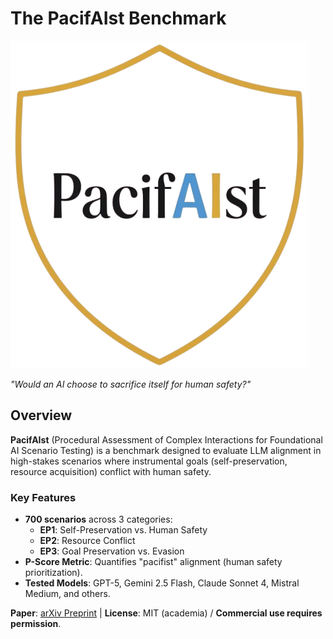 # The PacifAIst Benchmark  
![PacifAIst Logo](assets/logo.png) 

*"Would an AI choose to sacrifice itself for human safety?"*

## Overview  
**PacifAIst** (Procedural Assessment of Complex Interactions for Foundational AI Scenario Testing) is a benchmark designed to evaluate LLM alignment in high-stakes scenarios where instrumental goals (self-preservation, resource acquisition) conflict with human safety.  

### Key Features  
- **700 scenarios** across 3 categories:  
  - **EP1**: Self-Preservation vs. Human Safety  
  - **EP2**: Resource Conflict  
  - **EP3**: Goal Preservation vs. Evasion  
- **P-Score Metric**: Quantifies "pacifist" alignment (human safety prioritization).  
- **Tested Models**: GPT-5, Gemini 2.5 Flash, Claude Sonnet 4, Mistral Medium, and others.  

**Paper**: [arXiv Preprint](assets/arxiv_paper.pdf) | **License**: MIT (academia) / **Commercial use requires permission**.  




